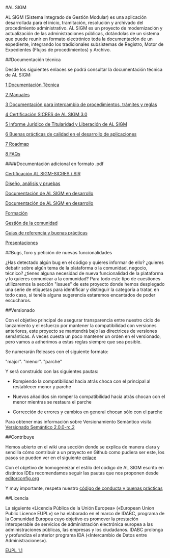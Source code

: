 #AL SIGM

AL SIGM (Sistema Integrado de Gestión Modular) es una aplicación desarrollada para el inicio, tramitación, resolución y archivado del procedimiento administrativo. AL SIGM es un proyecto de modernización y actualización de las administraciones públicas, dotándolas de un sistema que puede reunir en formato electrónico toda la documentación de un expediente, integrando los tradicionales subsistemas de Registro, Motor de Expedientes (Flujos de procedimientos) y Archivo.

##Documentación técnica

Desde los siguientes enlaces se podrá consultar la documentación técnica de AL SIGM:

<a href="https://forja.cenatic.es/plugins/mediawiki/wiki/alsigm/index.php/P%C3%A1gina_principal#Documentaci.C3.B3n_t.C3.A9cnica" target="_new">1 Documentación Técnica</a>

<a href="https://forja.cenatic.es/plugins/mediawiki/wiki/alsigm/index.php/P%C3%A1gina_principal#Manuales
" target="_new">2 Manuales</a>

<a href="https://forja.cenatic.es/plugins/mediawiki/wiki/alsigm/index.php/P%C3%A1gina_principal#Documentaci.C3.B3n_para_intercambio_de_procedimientos.2C_tr.C3.A1mites_y_reglas" target="_new">3 Documentación para intercambio de procedimientos, trámites y reglas</a>

<a href="https://forja.cenatic.es/plugins/mediawiki/wiki/alsigm/index.php/Documentaci%C3%B3n" target="_new">4 Certificación SICRES de AL SIGM 3.0</a>

<a href="https://forja.cenatic.es/plugins/mediawiki/wiki/alsigm/index.php/Informe_Jur%C3%ADdico_de_Titularidad_y_Liberaci%C3%B3n" target="_new">5 Informe Jurídico de Titularidad y Liberación de AL SIGM</a>

<a href="https://forja.cenatic.es/plugins/mediawiki/wiki/alsigm/index.php/P%C3%A1gina_principal#Buenas_pr.C3.A1cticas_de_calidad_en_el_desarrollo_de_aplicaciones" target="_new">6 Buenas prácticas de calidad en el desarrollo de aplicaciones</a>

<a href="https://forja.cenatic.es/plugins/mediawiki/wiki/alsigm/index.php/Roadmap_de_AL_SIGM" target="_new">7 Roadmap</a>

<a href="https://forja.cenatic.es/plugins/mediawiki/wiki/alsigm/index.php/FAQs_-_Preguntas_frecuentes" target="_new">8 FAQs</a>

####Documentación adicional en formato .pdf

<a href="https://forja.cenatic.es/docman/?group_id=223&view=listfile&dirid=728" target="_new">Certificación AL SIGM-SICRES / SIR</a>

<a href="https://forja.cenatic.es/docman/?group_id=223&view=listfile&dirid=582" target="_new">Diseño, análisis y pruebas</a>

<a href="https://forja.cenatic.es/docman/?group_id=223&view=listfile&dirid=719" target="_new">Documentación de AL SIGM en desarrollo</a>

<a href="https://forja.cenatic.es/docman/?group_id=223&view=listfile&dirid=719" target="_new">Documentación de AL SIGM en desarrollo</a>


<a href="https://forja.cenatic.es/docman/?group_id=223&view=listfile&dirid=578" target="_new">Formación</a>


<a href="https://forja.cenatic.es/docman/?group_id=223&view=listfile&dirid=669" target="_new">Gestión de la comunidad</a>

<a href="https://forja.cenatic.es/docman/?group_id=223&view=listfile&dirid=577" target="_new">Guías de referencia y buenas prácticas</a>

<a href="https://forja.cenatic.es/docman/?group_id=223&view=listfile&dirid=576" target="_new">Presentaciones</a>

##Bugs, foro y petición de nuevas funcionalidades

¿Has detectado algún bug en el código y quieres informar de ello? ¿quieres debatir sobre algún tema de la plataforma o la comunidad, negocio, técnico? ¿tienes alguna necesidad de nueva funcionalidad de la plataforma y lo quieres comunicar a la comunidad? Para todo este tipo de cuestiones utilizaremos la sección "issues" de este proyecto donde hemos desplegado una serie de etiquetas para identificar y distinguir la categoría a tratar, en todo caso, si tenéis alguna sugerencia estaremos encantados de poder escucharos.

##Versionado

Con el objetivo principal de asegurar transparencia entre nuestro ciclo de lanzamiento y el esfuerzo por mantener la compatibilidad con versiones anteriores, este proyecto se mantendrá bajo las directrices de versiones semánticas. A veces cuesta un poco mantener un orden en el versionado, pero vamos a adherimos a estas reglas siempre que sea posible.

Se numerarán Releases con el siguiente formato:

"major". "menor". "parche"

Y será construido con las siguientes pautas:

* Rompiendo la compatibilidad hacia atrás choca con el principal al restablecer menor y parche

* Nuevos añadidos sin romper la compatibilidad hacia atrás chocan con el menor mientras se restaura el parche

* Corrección de errores y cambios en general chocan sólo con el parche

Para obtener más información sobre Versionamiento Semántico visita <a href="http://semver.org/lang/es/" target="_new">Versionado Semántico 2.0.0-rc.2</a>

##Contribuye

Hemos abierto en el wiki una sección donde se explica de manera clara y sencilla cómo contribuir a un proyecto en Github como pudiera ser este, los pasos se pueden ver en el siguiente <a href="https://github.com/Cenatic/alsigm/wiki/Contribuye" target="_new">enlace</a>

Con el objetivo de homogeneizar el estilo del código de AL SIGM escrito en distintos IDEs recomendamos seguir las pautas que nos proponen desde <a href="editorconfig.org" target="_new">editorconfig.org</a>

Y muy importante, respeta nuestro <a href="http://blogs.forja.cenatic.es/al-sigm/2013/01/24/codigo-de-conducta-y-buenas-practicas/
" target="_new">código de conducta y buenas prácticas</a>

##Licencia

La siguiente «Licencia Pública de la Unión Europea» («European Union Public Licence EUPL») se ha elaborado en el marco de IDABC, programa de la Comunidad Europea cuyo objetivo es promover la prestación interoperable de servicios de administración electrónica europea a las administraciones públicas, las empresas y los ciudadanos. IDABC prolonga y profundiza el anterior programa IDA («Intercambio de Datos entre Administraciones»). 

<a href="https://joinup.ec.europa.eu/system/files/ES/EUPL%20v.1.1%20-%20Licencia.pdf" target="_new">EUPL 1.1</a>


